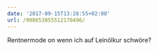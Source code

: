 ```yaml
---
date: '2017-09-15T13:28:55+02:00'
url: /908653855512170496/
---
```

Rentnermode on wenn ich auf Leinölkur schwöre?
